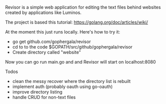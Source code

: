 Revisor is a simple web application for editing the text files behind websites created by applications like Luminos.

The project is based this tutorial:
https://golang.org/doc/articles/wiki/

At the moment this just runs locally. Here's how to try it:
* go get github.com/gophergala/revisor
* cd to to the code $GOPATH/src/github/gophergala/revisor
* Create directory called "website"

Now you can go run main.go and and Revisor will start on localhost:8080



Todos
* clean the messy recover where the directory list is rebuilt
* implement auth (probably oauth using go-oauth)
* improve directory listing
* handle CRUD for non-text files
